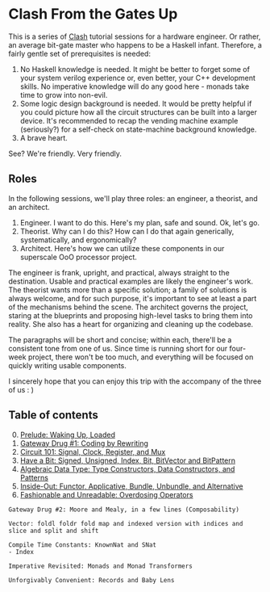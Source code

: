# Clash From the Gates Up

This is a series of [Clash](https://clash-lang.org/) tutorial sessions for a hardware engineer. Or rather, an average bit-gate master who happens to be a Haskell infant. Therefore, a fairly gentle set of prerequisites is needed:

1. No Haskell knowledge is needed. It might be better to forget some of your system verilog experience or, even better, your C++ development skills. No imperative knowledge will do any good here - monads take time to grow into non-evil.
2. Some logic design background is needed. It would be pretty helpful if you could picture how all the circuit structures can be built into a larger device. It's recommended to recap the vending machine example (seriously?) for a self-check on state-machine background knowledge.
3. A brave heart.

See? We're friendly. Very friendly.

## Roles

In the following sessions, we'll play three roles: an engineer, a theorist, and an architect.

1. Engineer. I want to do this. Here's my plan, safe and sound. Ok, let's go.
2. Theorist. Why can I do this? How can I do that again generically, systematically, and ergonomically?
3. Architect. Here's how we can utilize these components in our superscale OoO processor project.

The engineer is frank, upright, and practical, always straight to the destination. Usable and practical examples are likely the engineer's work. The theorist wants more than a specific solution; a family of solutions is always welcome, and for such purpose, it's important to see at least a part of the mechanisms behind the scene. The architect governs the project, staring at the blueprints and proposing high-level tasks to bring them into reality. She also has a heart for organizing and cleaning up the codebase.

The paragraphs will be short and concise; within each, there'll be a consistent tone from one of us. Since time is running short for our four-week project, there won't be too much, and everything will be focused on quickly writing usable components.

I sincerely hope that you can enjoy this trip with the accompany of the three of us : )

## Table of contents

0. [Prelude: Waking Up, Loaded](0-prelude.md)
1. [Gateway Drug #1: Coding by Rewriting](1-drug.md)
2. [Circuit 101: Signal, Clock, Register, and Mux](2-wire.md)
3. [Have a Bit: Signed, Unsigned, Index, Bit, BitVector and BitPattern](3-bit.md)
4. [Algebraic Data Type: Type Constructors, Data Constructors, and Patterns](4-data.md)
5. [Inside-Out: Functor, Applicative, Bundle, Unbundle, and Alternative](5-class.md)
6. [Fashionable and Unreadable: Overdosing Operators](6-operator.md)

```
Gateway Drug #2: Moore and Mealy, in a few lines (Composability)

Vector: foldl foldr fold map and indexed version with indices and slice and split and shift

Compile Time Constants: KnownNat and SNat
- Index

Imperative Revisited: Monads and Monad Transformers

Unforgivably Convenient: Records and Baby Lens
```

